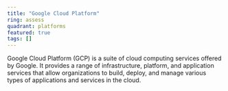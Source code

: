 ```yaml
---
title: "Google Cloud Platform"
ring: assess
quadrant: platforms
featured: true
tags: []
--- 
```

Google Cloud Platform (GCP) is a suite of cloud computing services offered by Google. It provides a range of infrastructure, platform, and application services that allow organizations to build, deploy, and manage various types of applications and services in the cloud.
